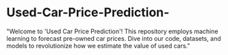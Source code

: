 # Used-Car-Price-Prediction-
"Welcome to 'Used Car Price Prediction'! This repository employs machine learning to forecast pre-owned car prices. Dive into our code, datasets, and models to revolutionize how we estimate the value of used cars."

